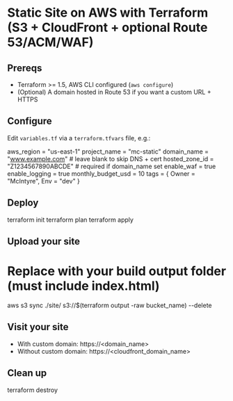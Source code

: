 # Static Site on AWS with Terraform (S3 + CloudFront + optional Route 53/ACM/WAF)

## Prereqs
- Terraform >= 1.5, AWS CLI configured (`aws configure`)
- (Optional) A domain hosted in Route 53 if you want a custom URL + HTTPS

## Configure
Edit `variables.tf` via a `terraform.tfvars` file, e.g.:

aws_region   = "us-east-1"
project_name = "mc-static"
domain_name  = "www.example.com"     # leave blank to skip DNS + cert
hosted_zone_id = "Z1234567890ABCDE"  # required if domain_name set
enable_waf     = true
enable_logging = true
monthly_budget_usd = 10
tags = { Owner = "McIntyre", Env = "dev" }

## Deploy
terraform init
terraform plan
terraform apply

## Upload your site
# Replace with your build output folder (must include index.html)
aws s3 sync ./site/ s3://$(terraform output -raw bucket_name) --delete

## Visit your site
- With custom domain: https://<domain_name>
- Without custom domain: https://<cloudfront_domain_name>

## Clean up
terraform destroy
